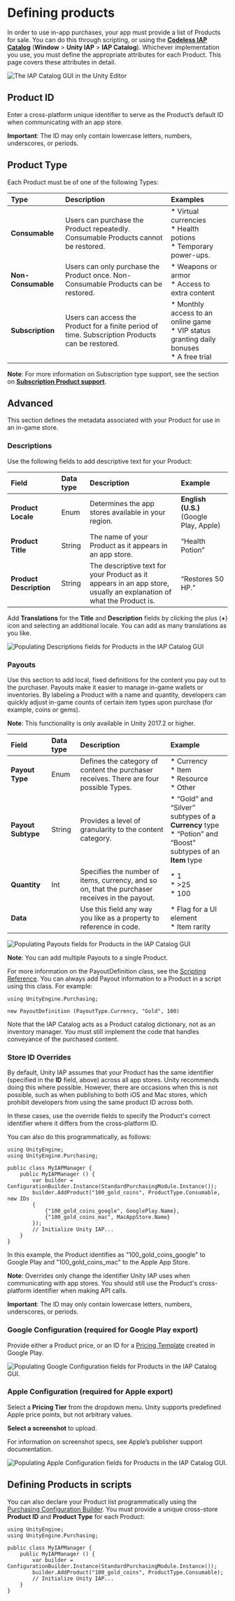 # Defining products

In order to use in-app purchases, your app must provide a list of Products for sale. You can do this through scripting, or using the [**Codeless IAP Catalog**](UnityIAPCodelessIAP) (__Window__ &gt; __Unity IAP__ &gt; __IAP Catalog__). Whichever implementation you use, you must define the appropriate attributes for each Product. This page covers these attributes in detail.

![The **IAP Catalog** GUI in the Unity Editor](images/IAPCatalogGUI.png)

## Product ID
Enter a cross-platform unique identifier to serve as the Product’s default ID when communicating with an app store. 

**Important**: The ID may only contain lowercase letters, numbers, underscores, or periods.

## Product Type
Each Product must be of one of the following Types:

| **Type** | **Description** | **Examples** |
|:---|:---|:---|
|__Consumable__| Users can purchase the Product repeatedly. Consumable Products cannot be restored. | * Virtual currencies <br/> * Health potions <br/> * Temporary power-ups. |
|__Non-Consumable__| Users can only purchase the Product once. Non-Consumable Products can be restored. | * Weapons or armor <br/> * Access to extra content|
|__Subscription__|Users can access the Product for a finite period of time. Subscription Products can be restored. | * Monthly access to an online game <br/> * VIP status granting daily bonuses <br/> * A free trial |

**Note**: For more information on Subscription type support, see the section on [**Subscription Product support**](UnityIAPSubscriptionProducts).

## Advanced
This section defines the metadata associated with your Product for use in an in-game store.

### Descriptions
Use the following fields to add descriptive text for your Product:

| **Field** | **Data type** | **Description** | **Example** |
|:---|:---|:---|:---|
| __Product Locale__ | Enum | Determines the app stores available in your region. | **English (U.S.)** (Google Play, Apple) |
| __Product Title__ | String | The name of your Product as it appears in an app store. | “Health Potion” |
| __Product Description__ | String | The descriptive text for your Product as it appears in an app store, usually an explanation of what the Product is. | “Restores 50 HP.” | 

Add __Translations__ for the __Title__ and __Description__ fields by clicking the plus (__+__) icon and selecting an additional locale. You can add as many translations as you like.

![Populating **Descriptions** fields for Products in the **IAP Catalog** GUI](images/ProductDescription.png)

### Payouts
Use this section to add local, fixed definitions for the content you pay out to the purchaser. Payouts make it easier to manage in-game wallets or inventories. By labeling a Product with a name and quantity, developers can quickly adjust in-game counts of certain item types upon purchase (for example, coins or gems).

**Note**: This functionality is only available in Unity 2017.2 or higher. 

| **Field** | **Data type** | **Description** | **Example** |
|:---|:---|:---|:---|
| __Payout Type__ | Enum | Defines the category of content the purchaser receives. There are four possible Types. | * Currency <br/> * Item<br/> * Resource <br/> * Other|
| __Payout Subtype__ | String | Provides a level of granularity to the content category. |* “Gold” and “Silver” subtypes of a __Currency__ type <br/> * “Potion” and “Boost” subtypes of an __Item__ type |
| __Quantity__ | Int | Specifies the number of items, currency, and so on, that the purchaser receives in the payout. | * 1 <br/> * &gt;25<br/>* 100|
| __Data__ | | Use this field any way you like as a property to reference in code. | * Flag for a UI element<br/> * Item rarity |  

![Populating **Payouts** fields for Products in the **IAP Catalog** GUI](images/Payouts.png)

**Note**: You can add multiple Payouts to a single Product. 

For more information on the PayoutDefinition class, see the [Scripting Reference](xref:UnityEngine.Purchasing.PayoutDefinition). You can always add Payout information to a Product in a script using this class. For example:

```
using UnityEngine.Purchasing;

new PayoutDefinition (PayoutType.Currency, "Gold", 100)
```

Note that the IAP Catalog acts as a Product catalog dictionary, not as an inventory manager. You must still implement the code that handles conveyance of the purchased content. 

### Store ID Overrides
By default, Unity IAP assumes that your Product has the same identifier (specified in the **ID** field, above) across all app stores. Unity recommends doing this where possible. However, there are occasions when this is not possible, such as when publishing to both iOS and Mac stores, which prohibit developers from using the same product ID across both.

In these cases, use the override fields to specify the Product's correct identifier where it differs from the cross-platform ID.

You can also do this programmatically, as follows:

````
using UnityEngine;
using UnityEngine.Purchasing;

public class MyIAPManager {
    public MyIAPManager () {
        var builder = ConfigurationBuilder.Instance(StandardPurchasingModule.Instance());
        builder.AddProduct("100_gold_coins", ProductType.Consumable, new IDs
        {
            {"100_gold_coins_google", GooglePlay.Name},
            {"100_gold_coins_mac", MacAppStore.Name}
        });
        // Initialize Unity IAP...
    }
}
````

In this example, the Product identifies as "100_gold_coins_google" to Google Play and "100_gold_coins_mac" to the Apple App Store.

**Note**: Overrides only change the identifier Unity IAP uses when communicating with app stores. You should still use the Product's cross-platform identifier when making API calls.

**Important**: The ID may only contain lowercase letters, numbers, underscores, or periods. 

### Google Configuration (required for Google Play export)
Provide either a Product price, or an ID for a [Pricing Template](https://support.google.com/googleplay/android-developer/answer/6334373) created in Google Play.

![Populating **Google Configuration** fields for Products in the **IAP Catalog** GUI.](images/GoogleConfig.png)

### Apple Configuration (required for Apple export)
Select a **Pricing Tier** from the dropdown menu. Unity supports predefined Apple price points, but not arbitrary values.

__Select a screenshot__ to upload. 

For information on screenshot specs, see Apple’s publisher support documentation.

![Populating **Apple Configuration** fields for Products in the **IAP Catalog** GUI.](images/AppleConfig.png)

## Defining Products in scripts
You can also declare your Product list programmatically using the [Purchasing Configuration Builder](xref:UnityEngine.Purchasing.ConfigurationBuilder). You must provide a unique cross-store __Product ID__ and __Product Type__ for each Product:

````
using UnityEngine;
using UnityEngine.Purchasing;

public class MyIAPManager {
    public MyIAPManager () {
        var builder = ConfigurationBuilder.Instance(StandardPurchasingModule.Instance());
        builder.AddProduct("100_gold_coins", ProductType.Consumable);
        // Initialize Unity IAP...
    }
}
````


